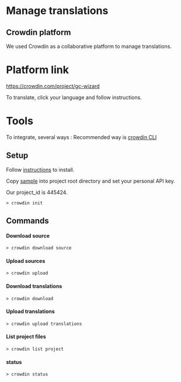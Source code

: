 # Manage translations
## Crowdin platform

We used Crowdin as a collaborative platform to manage translations.

# Platform link

https://crowdin.com/project/gc-wizard

To translate, click your language and follow instructions.

# Tools
To integrate, several ways : 
Recommended way is [crowdin CLI](https://support.crowdin.com/cli-tool/)

## Setup
Follow [instructions](https://support.crowdin.com/cli-tool/) to install.

Copy [sample](external_helpers/crowdin/crowdin.yml) into project root directory and set your personal API key.

Our project_id is 445424.

```shell
> crowdin init
`````

## Commands

#### Download source
```shell
> crowdin download source
`````

#### Upload sources
```shell
> crowdin upload 
`````

#### Download translations
```shell
> crowdin download
`````

#### Upload translations
```shell
> crowdin upload translations
`````

#### List project files
```shell
> crowdin list project
`````

#### status
```shell
> crowdin status
`````
